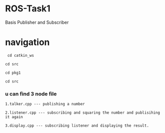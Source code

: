 # ROS-Task1
Basis Publisher and Subscriber
# navigation
 ` cd catkin_ws`
  
 `cd src`
  
  `cd pkg1`
  
  `cd src`
  
 ### u can find 3 node file
  `1.talker.cpp --- publishing a number`
  
  `2.listener.cpp --- subscribing and squaring the number and publisihing it again`
  
  `3.display.cpp --- subscribing listener and displaying the result.`
